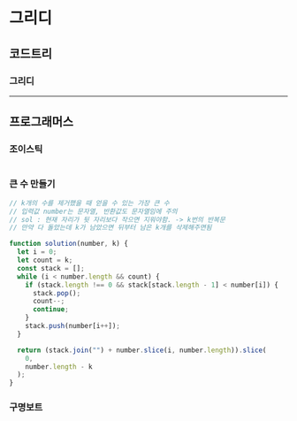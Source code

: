 # 그리디

## 코드트리

### 그리디

---

## 프로그래머스

### 조이스틱

```ts

```

### 큰 수 만들기

```ts
// k개의 수를 제거했을 때 얻을 수 있는 가장 큰 수
// 입력값 number는 문자열, 반환값도 문자열임에 주의
// sol : 현재 자리가 뒷 자리보다 작으면 지워야함. -> k번의 반복문
// 만약 다 돌았는데 k가 남았으면 뒤부터 남은 k개를 삭제해주면됨

function solution(number, k) {
  let i = 0;
  let count = k;
  const stack = [];
  while (i < number.length && count) {
    if (stack.length !== 0 && stack[stack.length - 1] < number[i]) {
      stack.pop();
      count--;
      continue;
    }
    stack.push(number[i++]);
  }

  return (stack.join("") + number.slice(i, number.length)).slice(
    0,
    number.length - k
  );
}
```

### 구명보트

```ts

```
